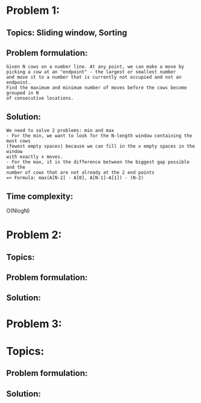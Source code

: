 # Problem 1:
## Topics: Sliding window, Sorting
## Problem formulation:  
    Given N cows on a number line. At any point, we can make a move by picking a cow at an "endpoint" - the largest or smallest number  
    and move it to a number that is currently not occupied and not an endpoint.  
    Find the maximum and minimum number of moves before the cows become grouped in N
    of consecutive locations.  
## Solution:
    We need to solve 2 problems: min and max
    - For the min, we want to look for the N-length window containing the most cows
    (fewest empty spaces) because we can fill in the x empty spaces in the window
    with exactly x moves.
    - For the max, it is the difference between the biggest gap possible and the
    number of cows that are not already at the 2 end points
    => Formula: max(A[N-2] - A[0], A[N-1]-A[1]) - (N-2)
## Time complexity:
O(NlogN)
# Problem 2:
## Topics: 
## Problem formulation: 

## Solution:

# Problem 3:
# Topics:
## Problem formulation:

## Solution: 
   

